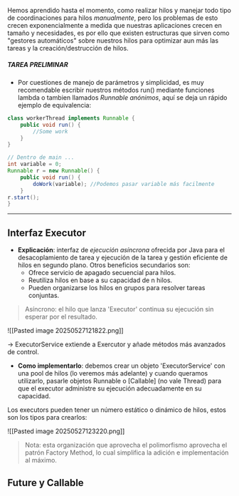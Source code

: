 Hemos aprendido hasta el momento, como realizar hilos y manejar todo tipo de coordinaciones para hilos *manualmente*, pero los problemas de esto crecen exponencialmente a medida que nuestras aplicaciones crecen en tamaño y necesidades, es por ello que existen estructuras que sirven como "gestores automáticos" sobre nuestros hilos para optimizar aun más las tareas y la creación/destrucción de hilos.

##### TAREA PRELIMINAR
- Por cuestiones de manejo de parámetros y  simplicidad, es muy recomendable escribir nuestros métodos run() mediante funciones lambda o tambien llamados *Runnable anónimos*, aquí se deja un rápido ejemplo de equivalencia:

``` Java
class workerThread implements Runnable {
	public void run() {
		//Some work
	}
}

// Dentro de main ...
int variable = 0;
Runnable r = new Runnable() {
	public void run() {
		doWork(variable); //Podemos pasar variable más facilmente
	}
r.start();
}
```

---

## Interfaz Executor
- **Explicación**: interfaz de *ejecución asíncrona* ofrecida por Java para el desacoplamiento de tarea y ejecución de la tarea y gestión eficiente de hilos en segundo plano. Otros beneficios secundarios son:
	- Ofrece servicio de apagado secuencial para hilos.
	- Reutiliza hilos en base a su capacidad de n hilos.
	- Pueden organizarse los hilos en grupos para resolver tareas conjuntas.

> Asíncrono: el hilo que lanza 'Executor' continua su ejecución sin esperar por el resultado.

![[Pasted image 20250527121822.png]]

-> ExecutorService extiende a Exercutor y añade métodos más avanzados de control.

- **Como implementarlo**: debemos crear un objeto 'ExecutorService' con una pool de hilos (lo veremos más adelante) y cuando queramos utilizarlo, pasarle objetos Runnable o [Callable] (no vale Thread) para que el executor administre su ejecución adecuadamente en su capacidad.

Los executors pueden tener un número estático o dinámico de hilos, estos son los tipos para crearlos: 

![[Pasted image 20250527123220.png]]

> Nota: esta organización que aprovecha el polimorfismo aprovecha el patrón Factory Method, lo cual simplifica la adición e implementación al máximo.

## Future y Callable
